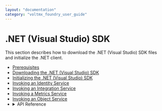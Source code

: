```yaml
---
layout: "documentation"
category: "voltmx_foundry_user_guide"
---
```

                              

.NET (Visual Studio) SDK
========================   
 
This section describes how to download the .NET (Visual Studio) SDK files and initialize the .NET client.

*   [Prerequisites](Prerequisites_windows.html)
*   [Downloading the .NET (Visual Studio) SDK](Downloading_SDK_Files_Windows.html)
*   [Initializing the .NET (Visual Studio) SDK](Initializing_SDK_Windows.html)
*   [Invoking an Identity Service](Invoking_Identity_Service_Windows.html)
*   [Invoking an Integration Service](Invoking_Integration_Service_Windows.html)
*   [Invoking a Metrics Service](Invoking_Metrics_Service_Windows.html)
*   [Invoking an Object Service](Objects_API_Reference.html)
*   <details close markdown="block"><summary>API Reference</summary>To view the API Reference for Plain Windows, click <a href="http://docs.voltmx.com/8_x_PDFs/voltmxfoundry/voltmx_docsets/windows/Help/SDK1.0.html/index.html" target="_blank">VoltMX Windows docset.</a></details>
